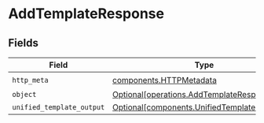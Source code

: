 # AddTemplateResponse


## Fields

| Field                                                                                              | Type                                                                                               | Required                                                                                           | Description                                                                                        |
| -------------------------------------------------------------------------------------------------- | -------------------------------------------------------------------------------------------------- | -------------------------------------------------------------------------------------------------- | -------------------------------------------------------------------------------------------------- |
| `http_meta`                                                                                        | [components.HTTPMetadata](../../models/components/httpmetadata.md)                                 | :heavy_check_mark:                                                                                 | N/A                                                                                                |
| `object`                                                                                           | [Optional[operations.AddTemplateResponseBody]](../../models/operations/addtemplateresponsebody.md) | :heavy_minus_sign:                                                                                 | N/A                                                                                                |
| `unified_template_output`                                                                          | [Optional[components.UnifiedTemplateOutput]](../../models/components/unifiedtemplateoutput.md)     | :heavy_minus_sign:                                                                                 | N/A                                                                                                |